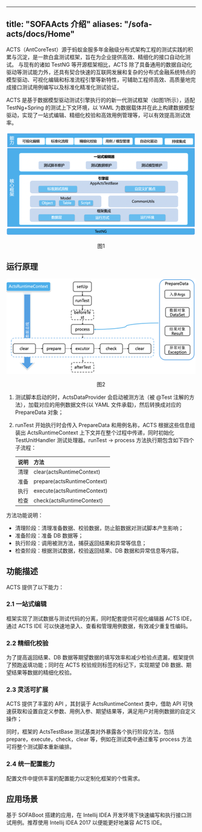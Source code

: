 
---
title: "SOFAActs 介绍"
aliases: "/sofa-acts/docs/Home"
---

ACTS（AntCoreTest）源于蚂蚁金服多年金融级分布式架构工程的测试实践的积累与沉淀，是一款白盒测试框架，旨在为企业提供高效、精细化的接口自动化测试。
与现有的诸如 TestNG 等开源框架相比，ACTS 除了具备通用的数据自动化驱动等测试能力外，还具有契合快速的互联网发展和复杂的分布式金融系统特点的模型驱动、可视化编辑和标准流程引擎等新特性，可辅助工程师高效、高质量地完成接口测试用例编写以及标准化精准化测试验证。

ACTS 是基于数据模型驱动测试引擎执行的的新一代测试框架（如图1所示），适配 TestNg+Spring 的测试上下文环境，以 YAML 为数据载体并在此上构建数据模型驱动，实现了一站式编辑、精细化校验和高效用例管理等，可以有效提高测试效率。


![SOFAActs 框架](architecture.png)
<p align="center">图1</p>

## 运行原理

![SOFAActs 运行原理](principle.png)
<p align="center">图2</p>

1. 测试脚本启动的时，ActsDataProvider 会启动被测方法（被 @Test 注解的方法），加载对应的用例数据文件(以 YAML 文件承载)，然后转换成对应的 PrepareData 对象；
2. runTest 开始执行时会传入 PrepareData 和用例名称，ACTS 根据这些信息组装出 ActsRuntimeContext 上下文并在整个过程中传递，同时初始化 TestUnitHandler 测试处理器。runTest -> process 方法执行期包含如下四个子流程：

    | 说明 | 方法 |
    | :--- | :--- |
    | 清理 | clear(actsRuntimeContext) |
    | 准备 | prepare(actsRuntimeContext) |
    | 执行 | execute(actsRuntimeContext) |
    | 检查 | check(actsRuntimeContext) |

方法功能说明：
+ 清理阶段：清理准备数据、校验数据，防止脏数据对测试脚本产生影响；
+ 准备阶段：准备 DB 数据等；
+ 执行阶段：调用被测方法，捕获返回结果和异常等信息；
+ 检查阶段：根据测试数据，校验返回结果、DB 数据和异常信息等内容。

## 功能描述
ACTS 提供了以下能力：
### 2.1 一站式编辑
框架实现了测试数据与测试代码的分离，同时配套提供可视化编辑器 ACTS IDE，通过 ACTS IDE 可以快速地录入、查看和管理用例数据，有效减少重复性编码。
### 2.2 精细化校验
为了提高返回结果、DB 数据等期望数据的填写效率和减少检验点遗漏，框架提供了预跑返填功能；同时在 ACTS 校验规则标签的标记下，实现期望 DB 数据、期望结果等数据的精细化校验。
### 2.3 灵活可扩展
ACTS 提供了丰富的 API ，其封装于 ActsRuntimeContext 类中，借助 API 可快速获取和设置自定义参数、用例入参、期望结果等，满足用户对用例数据的自定义操作；<br/>

同时，框架的 ActsTestBase 测试基类对外暴露各个执行阶段方法，包括 prepare，execute，check，clear 等，例如在测试类中通过重写 process 方法可将整个测试脚本重新编排。
### 2.4 统一配置能力
配置文件中提供丰富的配置能力以定制化框架的个性需求。

## 应用场景
基于 SOFABoot 搭建的应用，在 Intellij IDEA 开发环境下快速编写和执行接口测试用例。推荐使用 Intellij IDEA 2017 以便能更好地兼容 ACTS IDE。